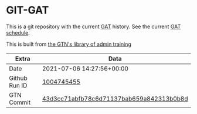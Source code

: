 # GIT-GAT

This is a git repository with the current <abbr title="Galaxy Admin Training">GAT</abbr> history. See the current [GAT schedule](https://gxy.io/gat).

This is built from [the GTN's library of admin training](https://training.galaxyproject.org/training-material/topics/admin/)

Extra | Data
--- | ---
Date | 2021-07-06 14:27:56+00:00
Github Run ID | [1004745455](https://github.com/galaxyproject/training-material/actions/runs/1004745455)
GTN Commit | [43d3cc71abfb78c6d71137bab659a842313b0b8d](https://github.com/galaxyproject/training-material/tree/43d3cc71abfb78c6d71137bab659a842313b0b8d)
